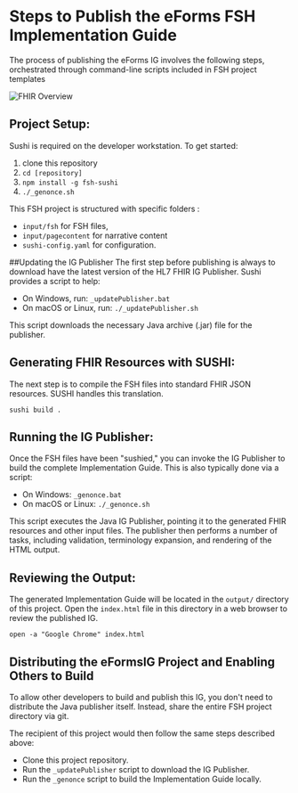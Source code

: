 # Steps to Publish the eForms FSH Implementation Guide
The process of publishing the eForms IG  involves the following steps, orchestrated through command-line scripts included in FSH project templates

![FHIR Overview](FSH.png)


## Project Setup: 
Sushi is required on the developer workstation.  To get started: 

1. clone this repository
2. `cd [repository]`
3. `npm install -g fsh-sushi`
4. `./_genonce.sh`

This  FSH project is structured with specific folders : 
- `input/fsh` for FSH files, 
- `input/pagecontent` for narrative content
- `sushi-config.yaml` for  configuration. 

##Updating the IG Publisher
The first step before publishing is always to download have the latest version of the HL7 FHIR IG Publisher.  Sushi provides a script to help: 

- On Windows, run: `_updatePublisher.bat`
- On macOS or Linux, run: `./_updatePublisher.sh`

This script downloads the necessary Java archive (.jar) file for the publisher.

## Generating FHIR Resources with SUSHI:
The next step is to compile the FSH files into standard FHIR JSON resources. SUSHI handles this translation.

`sushi build .`

## Running the IG Publisher: 
Once the FSH files have been "sushied," you can invoke the IG Publisher to build the complete Implementation Guide. This is also typically done via a script:

- On Windows: `_genonce.bat`
- On macOS or Linux: `./_genonce.sh`

This script executes the Java IG Publisher, pointing it to the generated FHIR resources and other input files. The publisher then performs a number of tasks, including validation, terminology expansion, and rendering of the HTML output.

## Reviewing the Output: 
The generated Implementation Guide will be located in the `output/` directory of this project. Open the `index.html` file in this directory in a web browser to review the published IG.

`open -a "Google Chrome" index.html`

## Distributing the eFormsIG Project and Enabling Others to Build
To allow other developers to build and publish this IG, you don't need to distribute the Java publisher itself. Instead, share the entire FSH project directory via git.

The recipient of this project would then follow the same steps described above:

- Clone this project repository.
- Run the `_updatePublisher` script to download the IG Publisher.
- Run the `_genonce` script to build the Implementation Guide locally.


